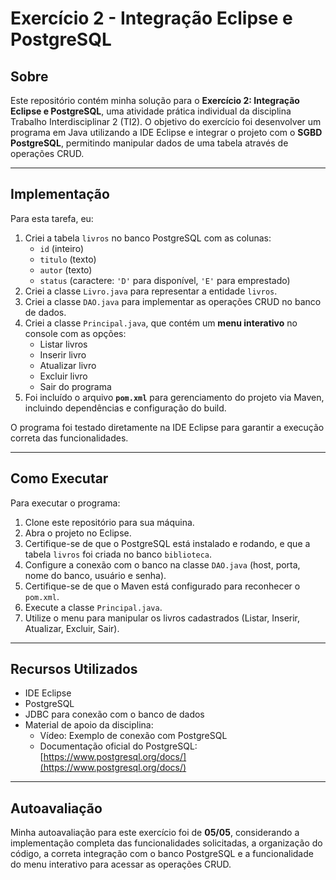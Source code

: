 # Exercício 2 - Integração Eclipse e PostgreSQL

## Sobre
Este repositório contém minha solução para o **Exercício 2: Integração Eclipse e PostgreSQL**, uma atividade prática individual da disciplina Trabalho Interdisciplinar 2 (TI2). O objetivo do exercício foi desenvolver um programa em Java utilizando a IDE Eclipse e integrar o projeto com o **SGBD PostgreSQL**, permitindo manipular dados de uma tabela através de operações CRUD.

---

## Implementação
Para esta tarefa, eu:

1. Criei a tabela `livros` no banco PostgreSQL com as colunas:
   - `id` (inteiro)  
   - `titulo` (texto)  
   - `autor` (texto)  
   - `status` (caractere: `'D'` para disponível, `'E'` para emprestado)  
2. Criei a classe `Livro.java` para representar a entidade `livros`.  
3. Criei a classe `DAO.java` para implementar as operações CRUD no banco de dados.  
4. Criei a classe `Principal.java`, que contém um **menu interativo** no console com as opções:
   - Listar livros  
   - Inserir livro  
   - Atualizar livro  
   - Excluir livro  
   - Sair do programa  
5. Foi incluído o arquivo **`pom.xml`** para gerenciamento do projeto via Maven, incluindo dependências e configuração do build.
   
O programa foi testado diretamente na IDE Eclipse para garantir a execução correta das funcionalidades.

---

## Como Executar
Para executar o programa:

1. Clone este repositório para sua máquina.  
2. Abra o projeto no Eclipse.  
3. Certifique-se de que o PostgreSQL está instalado e rodando, e que a tabela `livros` foi criada no banco `biblioteca`.  
4. Configure a conexão com o banco na classe `DAO.java` (host, porta, nome do banco, usuário e senha).  
5. Certifique-se de que o Maven está configurado para reconhecer o `pom.xml`.  
6. Execute a classe `Principal.java`.  
7. Utilize o menu para manipular os livros cadastrados (Listar, Inserir, Atualizar, Excluir, Sair).

---
## Recursos Utilizados

- IDE Eclipse  
- PostgreSQL  
- JDBC para conexão com o banco de dados  
- Material de apoio da disciplina:
  - Vídeo: Exemplo de conexão com PostgreSQL  
  - Documentação oficial do PostgreSQL: [https://www.postgresql.org/docs/](https://www.postgresql.org/docs/)

---

## Autoavaliação

Minha autoavaliação para este exercício foi de **05/05**, considerando a implementação completa das funcionalidades solicitadas, a organização do código, a correta integração com o banco PostgreSQL e a funcionalidade do menu interativo para acessar as operações CRUD.
